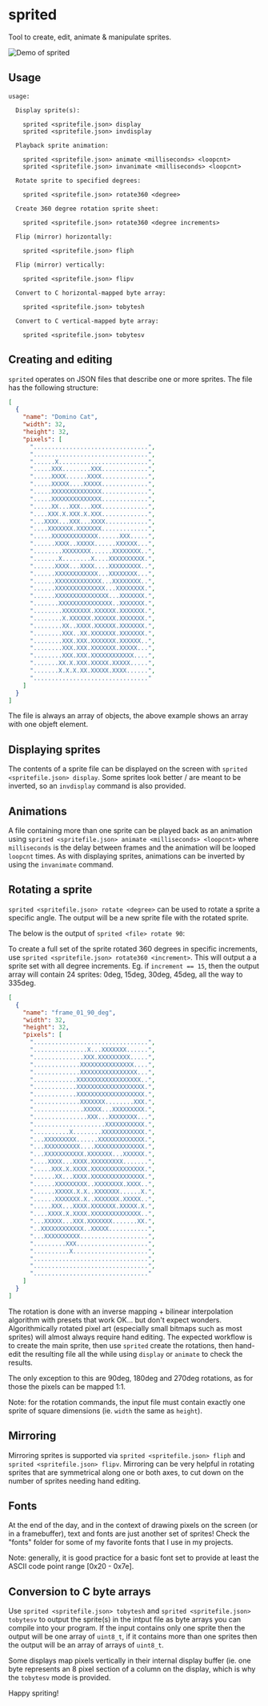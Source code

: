 # sprited

Tool to create, edit, animate & manipulate sprites.

![Demo of sprited](demo/sprited_demo.gif)

## Usage

```
usage:

  Display sprite(s):

    sprited <spritefile.json> display
    sprited <spritefile.json> invdisplay

  Playback sprite animation:

    sprited <spritefile.json> animate <milliseconds> <loopcnt>
    sprited <spritefile.json> invanimate <milliseconds> <loopcnt>

  Rotate sprite to specified degrees:

    sprited <spritefile.json> rotate360 <degree>

  Create 360 degree rotation sprite sheet:

    sprited <spritefile.json> rotate360 <degree increments>

  Flip (mirror) horizontally:

    sprited <spritefile.json> fliph

  Flip (mirror) vertically:

    sprited <spritefile.json> flipv

  Convert to C horizontal-mapped byte array:

    sprited <spritefile.json> tobytesh

  Convert to C vertical-mapped byte array:

    sprited <spritefile.json> tobytesv
```

## Creating and editing

`sprited` operates on JSON files that describe one or more sprites. The file
has the following structure:

```JSON
[
  {
    "name": "Domino Cat",
    "width": 32,
    "height": 32,
    "pixels": [
      "................................",
      "................................",
      "......X.........................",
      ".....XXX........XXX.............",
      ".....XXXX......XXXX.............",
      ".....XXXXX....XXXXX.............",
      ".....XXXXXXXXXXXXXX.............",
      ".....XXXXXXXXXXXXXX.............",
      ".....XX...XXX...XXX.............",
      "....XXX.X.XXX.X.XXX.............",
      "...XXXX...XXX...XXXX............",
      "....XXXXXXX.XXXXXXX.............",
      ".....XXXXXXXXXXXXX......XXX.....",
      "......XXXX..XXXXX......XXXXXX...",
      "........XXXXXXXX......XXXXXXXX..",
      ".......X........X....XXXXXXXXXX.",
      "......XXXX...XXXX....XXXXXXXXX..",
      "......XXXXXXXXXXXX...XXXXXXXX...",
      "......XXXXXXXXXXXXX...XXXXXXXX..",
      "......XXXXXXXXXXXXXX...XXXXXXXX.",
      "......XXXXXXXXXXXXXXX...XXXXXXX.",
      ".......XXXXXXXXXXXXXXX..XXXXXXX.",
      "........XXXXXXXX.XXXXXX.XXXXXXX.",
      "........X.XXXXXX.XXXXXX.XXXXXXX.",
      "........XX..XXXX.XXXXXX.XXXXXXX.",
      "........XXX..XX.XXXXXXX.XXXXXXX.",
      "........XXX.XXX.XXXXXXX.XXXXXX..",
      "........XXX.XXX.XXXXXXX.XXXXX...",
      "........XXX.XXX.XXXXXXXXXXXX....",
      ".......XX.X.XXX.XXXXX.XXXXX.....",
      ".......X.X.X.XX.XXXXX.XXXX......",
      "................................"
    ]
  }
]
```

The file is always an array of objects, the above example shows an array with
one objeft element.


## Displaying sprites

The contents of a sprite file can be displayed on the screen with `sprited
<spritefile.json> display`. Some sprites look better / are meant to be
inverted, so an `invdisplay` command is also provided.


## Animations

A file containing more than one sprite can be played back as an animation using
`sprited <spritefile.json> animate <milliseconds> <loopcnt>` where
`milliseconds` is the delay between frames and the animation will be
looped `loopcnt` times. As with displaying sprites, animations can be inverted
by using the `invanimate` command.


## Rotating a sprite

`sprited <spritefile.json> rotate <degree>` can be used to rotate a sprite a
specific angle. The output will be a new sprite file with the rotated sprite.

The below is the output of `sprited <file> rotate 90`:

To create a full set of the sprite rotated 360 degrees in specific increments,
use `sprited <spritefile.json> rotate360 <increment>`. This will output a
a sprite set with all degree increments. Eg. if `increment == 15`, then the
output array will contain 24 sprites: 0deg, 15deg, 30deg, 45deg, all the
way to 335deg.

```JSON
[
  {
    "name": "frame_01_90_deg",
    "width": 32,
    "height": 32,
    "pixels": [
      "................................",
      "...............X...XXXXXXX......",
      "..............XXX.XXXXXXXXX.....",
      ".............XXXXXXXXXXXXXXX....",
      ".............XXXXXXXXXXXXXXXX...",
      "............XXXXXXXXXXXXXXXXXX..",
      "............XXXXXXXXXXXXXXXXXXX.",
      "............XXXXXXXXXXXXXXXXXXX.",
      ".............XXXXXXX........XXX.",
      "..............XXXXX...XXXXXXXXX.",
      "...............XXX...XXXXXXXX...",
      "....................XXXXXXXXXXX.",
      "..........X........XXXXXXXXXXXX.",
      "...XXXXXXXXX......XXXXXXXXXXXXX.",
      "...XXXXXXXXXX....XXXXXXXXXXXXXX.",
      "...XXXXXXXXXXX.XXXXXXX...XXXXXX.",
      "....XXXX...XXXX.XXXXXXXXX.......",
      ".....XXX.X.XXXX.XXXXXXXXXXXXXXX.",
      "......XX...XXXX.XXXXXXXXXXXXXXX.",
      "......XXXXXXXXX..XXXXXXXX.XXXX..",
      "......XXXXX.X.X..XXXXXXX......X.",
      "......XXXXXXX.X..XXXXXXX.XXXXX..",
      ".....XXX...XXXX.XXXXXXX.XXXXX.X.",
      "....XXXX.X.XXXX.XXXXXXXXXXXXXX..",
      "...XXXXX...XXX.XXXXXXX.......XX.",
      "..XXXXXXXXXXXX..XXXXX...........",
      "...XXXXXXXXXX...................",
      ".........XXX....................",
      "..........X.....................",
      "................................",
      "................................",
      "................................"
    ]
  }
]
```

The rotation is done with an inverse mapping + bilinear interpolation algorithm
with presets that work OK... but don't expect wonders. Algorithmically rotated
pixel art (especially small bitmaps such as most sprites) will almost always
require hand editing. The expected workflow is to create the main sprite, then
use `sprited` create the rotations, then hand-edit the resulting file all the
while using `display` or `animate` to check the results.

The only exception to this are 90deg, 180deg and 270deg rotations, as for those
the pixels can be mapped 1:1.

Note: for the rotation commands, the input file must contain exactly one sprite
of square dimensions (ie. `width` the same as `height`).

## Mirroring

Mirroring sprites is supported via `sprited <spritefile.json> fliph` and
`sprited <spritefile.json> flipv`. Mirroring can be very helpful in rotating
sprites that are symmetrical along one or both axes, to cut down on the number
of sprites needing hand editing. 


## Fonts

At the end of the day, and in the context of drawing pixels on the screen (or
in a framebuffer), text and fonts are just another set of sprites! Check the
"fonts" folder for some of my favorite fonts that I use in my projects.

Note: generally, it is good practice for a basic font set to provide at least
the ASCII code point range [0x20 - 0x7e].


## Conversion to C byte arrays

Use `sprited <spritefile.json> tobytesh` and `sprited <spritefile.json> tobytesv` to output the sprite(s) in the intput file as byte arrays you can compile
into your program. If the input contains only one sprite then the output
will be one array of `uint8_t`, if it contains more than one sprites then
the output will be an array of arrays of `uint8_t`.

Some displays map pixels vertically in their internal display buffer (ie. one
byte represents an 8 pixel section of a column on the display, which is why
the `tobytesv` mode is provided.

Happy spriting!

